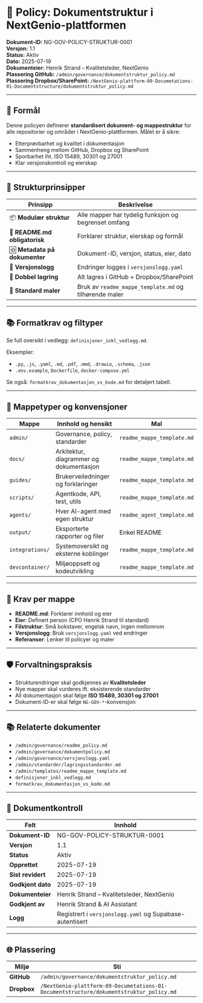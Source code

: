 # 📘 Policy: Dokumentstruktur i NextGenio-plattformen

**Dokument-ID:** NG-GOV-POLICY-STRUKTUR-0001  
**Versjon:** 1.1  
**Status:** Aktiv  
**Dato:** 2025-07-19  
**Dokumenteier:** Henrik Strand – Kvalitetsleder, NextGenio  
**Plassering GitHub:** `/admin/governance/dokumentstruktur_policy.md`  
**Plassering Dropbox/SharePoint:** `/NextGenio-plattform-09-Documetations-01-Documentstructure/dokumentstruktur_policy.md`  

---

## 🎯 Formål

Denne policyen definerer **standardisert dokument- og mappestruktur** for alle repositorier og områder i NextGenio-plattformen. Målet er å sikre:

- Etterprøvbarhet og kvalitet i dokumentasjon
- Sammenheng mellom GitHub, Dropbox og SharePoint
- Sporbarhet iht. ISO 15489, 30301 og 27001
- Klar versjonskontroll og eierskap

---

## 📁 Strukturprinsipper

| Prinsipp                      | Beskrivelse |
|------------------------------|-------------|
| 📦 **Modulær struktur**       | Alle mapper har tydelig funksjon og begrenset omfang |
| 🧠 **README.md obligatorisk** | Forklarer struktur, eierskap og formål |
| 🆔 **Metadata på dokumenter** | Dokument-ID, versjon, status, eier, dato |
| 🧾 **Versjonslogg**           | Endringer logges i `versjonslogg.yaml` |
| 🔁 **Dobbel lagring**         | Alt lagres i GitHub + Dropbox/SharePoint |
| 🧱 **Standard maler**         | Bruk av `readme_mappe_template.md` og tilhørende maler |

---

## 📚 Formatkrav og filtyper

Se full oversikt i vedlegg: `definisjoner_inkl_vedlegg.md`.

Eksempler:
- `.py`, `.js`, `.yaml`, `.md`, `.pdf`, `.mmd`, `.drawio`, `.schema`, `.json`
- `.env.example`, `Dockerfile`, `docker-compose.yml`

Se også: `formatkrav_dokumentasjon_vs_kode.md` for detaljert tabell.

---

## 📂 Mappetyper og konvensjoner

| Mappe           | Innhold og hensikt | Mal |
|------------------|--------------------|------|
| `admin/`         | Governance, policy, standarder | `readme_mappe_template.md` |
| `docs/`          | Arkitektur, diagrammer og dokumentasjon | `readme_mappe_template.md` |
| `guides/`        | Brukerveiledninger og forklaringer | `readme_mappe_template.md` |
| `scripts/`       | Agentkode, API, test, utils | `readme_mappe_template.md` |
| `agents/`        | Hver AI-agent med egen struktur | `readme_agent_template.md` |
| `output/`        | Eksporterte rapporter og filer | Enkel README |
| `integrations/`  | Systemoversikt og eksterne koblinger | `readme_mappe_template.md` |
| `devcontainer/`  | Miljøoppsett og kodeutvikling | `readme_mappe_template.md` |

---

## 🧱 Krav per mappe

- **README.md**: Forklarer innhold og eier
- **Eier**: Definert person (CPO Henrik Strand til standard)
- **Filstruktur**: Små bokstaver, engelsk navn, ingen mellomrom
- **Versjonslogg**: Bruk `versjonslogg.yaml` ved endringer
- **Referanser**: Lenker til policyer og maler

---

## 🛡️ Forvaltningspraksis

- Strukturendringer skal godkjennes av **Kvalitetsleder**
- Nye mapper skal vurderes ift. eksisterende standarder
- All dokumentasjon skal følge **ISO 15489, 30301 og 27001**
- Dokument-ID-er skal følge `NG-GOV-*`-konvensjon

---

## 📚 Relaterte dokumenter

- `/admin/governance/readme_policy.md`
- `/admin/governance/dokumentpolicy.md`
- `/admin/governance/versjonslogg.yaml`
- `/admin/standarder/lagringsstandarder.md`
- `/admin/templates/readme_mappe_template.md`
- `definisjoner_inkl_vedlegg.md`
- `formatkrav_dokumentasjon_vs_kode.md`

---

## 📄 Dokumentkontroll

| Felt              | Innhold |
|-------------------|---------|
| **Dokument-ID**   | NG-GOV-POLICY-STRUKTUR-0001 |
| **Versjon**       | 1.1 |
| **Status**        | Aktiv |
| **Opprettet**     | 2025-07-19 |
| **Sist revidert** | 2025-07-19 |
| **Godkjent dato** | 2025-07-19 |
| **Dokumenteier**  | Henrik Strand – Kvalitetsleder, NextGenio |
| **Godkjent av**   | Henrik Strand & AI Assistant |
| **Logg**          | Registrert i `versjonslogg.yaml` og Supabase-autentisert |

---

## 🌐 Plassering

| Miljø        | Sti |
|--------------|-----|
| **GitHub**   | `/admin/governance/dokumentstruktur_policy.md` |
| **Dropbox**  | `/NextGenio-plattform-09-Documetations-01-Documentstructure/dokumentstruktur_policy.md` |
